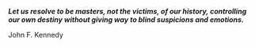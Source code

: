 _**Let us resolve to be masters, not the victims, of our history, controlling our own destiny without giving way to blind suspicions and emotions.**_

John F. Kennedy
